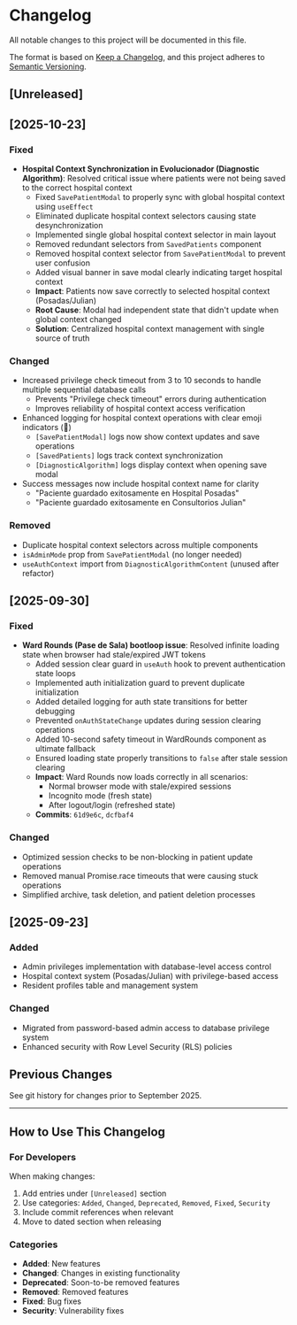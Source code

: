 # Changelog

All notable changes to this project will be documented in this file.

The format is based on [Keep a Changelog](https://keepachangelog.com/en/1.0.0/),
and this project adheres to [Semantic Versioning](https://semver.org/spec/v2.0.0.html).

## [Unreleased]

## [2025-10-23]

### Fixed
- **Hospital Context Synchronization in Evolucionador (Diagnostic Algorithm)**: Resolved critical issue where patients were not being saved to the correct hospital context
  - Fixed `SavePatientModal` to properly sync with global hospital context using `useEffect`
  - Eliminated duplicate hospital context selectors causing state desynchronization
  - Implemented single global hospital context selector in main layout
  - Removed redundant selectors from `SavedPatients` component
  - Removed hospital context selector from `SavePatientModal` to prevent user confusion
  - Added visual banner in save modal clearly indicating target hospital context
  - **Impact**: Patients now save correctly to selected hospital context (Posadas/Julian)
  - **Root Cause**: Modal had independent state that didn't update when global context changed
  - **Solution**: Centralized hospital context management with single source of truth

### Changed
- Increased privilege check timeout from 3 to 10 seconds to handle multiple sequential database calls
  - Prevents "Privilege check timeout" errors during authentication
  - Improves reliability of hospital context access verification
- Enhanced logging for hospital context operations with clear emoji indicators (🏥)
  - `[SavePatientModal]` logs now show context updates and save operations
  - `[SavedPatients]` logs track context synchronization
  - `[DiagnosticAlgorithm]` logs display context when opening save modal
- Success messages now include hospital context name for clarity
  - "Paciente guardado exitosamente en Hospital Posadas"
  - "Paciente guardado exitosamente en Consultorios Julian"

### Removed
- Duplicate hospital context selectors across multiple components
- `isAdminMode` prop from `SavePatientModal` (no longer needed)
- `useAuthContext` import from `DiagnosticAlgorithmContent` (unused after refactor)

## [2025-09-30]

### Fixed
- **Ward Rounds (Pase de Sala) bootloop issue**: Resolved infinite loading state when browser had stale/expired JWT tokens
  - Added session clear guard in `useAuth` hook to prevent authentication state loops
  - Implemented auth initialization guard to prevent duplicate initialization
  - Added detailed logging for auth state transitions for better debugging
  - Prevented `onAuthStateChange` updates during session clearing operations
  - Added 10-second safety timeout in WardRounds component as ultimate fallback
  - Ensured loading state properly transitions to `false` after stale session clearing
  - **Impact**: Ward Rounds now loads correctly in all scenarios:
    - Normal browser mode with stale/expired sessions
    - Incognito mode (fresh state)
    - After logout/login (refreshed state)
  - **Commits**: `61d9e6c`, `dcfbaf4`

### Changed
- Optimized session checks to be non-blocking in patient update operations
- Removed manual Promise.race timeouts that were causing stuck operations
- Simplified archive, task deletion, and patient deletion processes

## [2025-09-23]

### Added
- Admin privileges implementation with database-level access control
- Hospital context system (Posadas/Julian) with privilege-based access
- Resident profiles table and management system

### Changed
- Migrated from password-based admin access to database privilege system
- Enhanced security with Row Level Security (RLS) policies

## Previous Changes

See git history for changes prior to September 2025.

---

## How to Use This Changelog

### For Developers
When making changes:
1. Add entries under `[Unreleased]` section
2. Use categories: `Added`, `Changed`, `Deprecated`, `Removed`, `Fixed`, `Security`
3. Include commit references when relevant
4. Move to dated section when releasing

### Categories
- **Added**: New features
- **Changed**: Changes in existing functionality
- **Deprecated**: Soon-to-be removed features
- **Removed**: Removed features
- **Fixed**: Bug fixes
- **Security**: Vulnerability fixes
